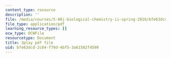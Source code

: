 ```yaml
---
content_type: resource
description: ''
file: /media/courses/5-08j-biological-chemistry-ii-spring-2016/bfe63dcd2c84f79d4bf53a61582f4599_5BVGTxRKwOw.pdf
file_type: application/pdf
learning_resource_types: []
ocw_type: OCWFile
resourcetype: Document
title: 3play pdf file
uid: bfe63dcd-2c84-f79d-4bf5-3a61582f4599
---
```

